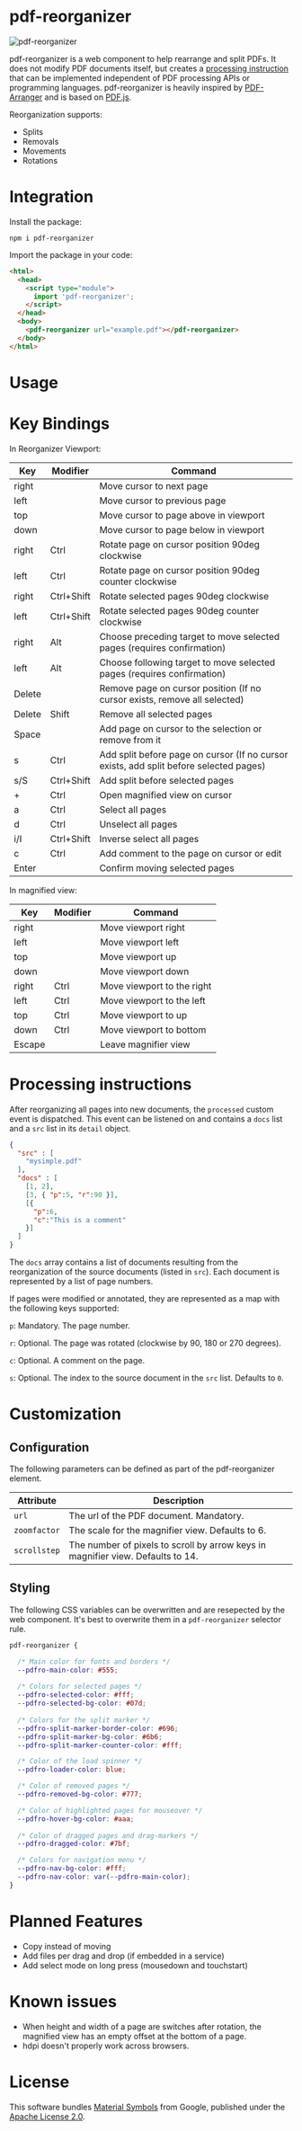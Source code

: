 # pdf-reorganizer

![pdf-reorganizer](demo/pdf-reorganizer.png)

pdf-reorganizer is a web component to help rearrange and split PDFs.
It does not modify PDF documents itself, but creates a [processing instruction](#processing-instructions)
that can be implemented independent of PDF processing APIs or programming languages. 
pdf-reorganizer is heavily inspired by [PDF-Arranger](https://github.com/pdfarranger/pdfarranger)
and is based on [PDF.js](https://github.com/mozilla/pdf.js).

Reorganization supports:
- Splits
- Removals
- Movements
- Rotations

# Integration

Install the package:

```shell
npm i pdf-reorganizer
```

Import the package in your code:

```html
<html>
  <head>
    <script type="module">
      import 'pdf-reorganizer';
    </script>
  </head>
  <body>
    <pdf-reorganizer url="example.pdf"></pdf-reorganizer>
  </body>
</html>
```

# Usage

# Key Bindings

In Reorganizer Viewport:

| Key    | Modifier   | Command |
|--------|------------|---------|
| right  |            | Move cursor to next page |
| left   |            | Move cursor to previous page |
| top    |            | Move cursor to page above in viewport |
| down   |            | Move cursor to page below in viewport |
| right  | Ctrl       | Rotate page on cursor position 90deg clockwise |
| left   | Ctrl       | Rotate page on cursor position 90deg counter clockwise |
| right  | Ctrl+Shift | Rotate selected pages 90deg clockwise |
| left   | Ctrl+Shift | Rotate selected pages 90deg counter clockwise |
| right  | Alt        | Choose preceding target to move selected pages (requires confirmation) |
| left   | Alt        | Choose following target to move selected pages (requires confirmation) |
| Delete |            | Remove page on cursor position (If no cursor exists, remove all selected) |
| Delete | Shift      | Remove all selected pages |
| Space  |            | Add page on cursor to the selection or remove from it |
| s      | Ctrl       | Add split before page on cursor (If no cursor exists, add split before selected pages) |
| s/S    | Ctrl+Shift | Add split before selected pages |
| +      | Ctrl       | Open magnified view on cursor |
| a      | Ctrl       | Select all pages |
| d      | Ctrl       | Unselect all pages |
| i/I    | Ctrl+Shift | Inverse select all pages |
| c      | Ctrl       | Add comment to the page on cursor or edit |
| Enter  |            | Confirm moving selected pages |

In magnified view:

| Key    | Modifier   | Command |
|--------|------------|---------|
| right  |            | Move viewport right |
| left   |            | Move viewport left |
| top    |            | Move viewport up |
| down   |            | Move viewport down |
| right  | Ctrl       | Move viewport to the right |
| left   | Ctrl       | Move viewport to the left |
| top    | Ctrl       | Move viewport to up |
| down   | Ctrl       | Move viewport to bottom |
| Escape |            | Leave magnifier view |

# Processing instructions

After reorganizing all pages into new documents, the `processed` custom event is dispatched.
This event can be listened on and contains a `docs` list and a `src` list in its `detail`
object.

```json
{
  "src" : [
    "mysimple.pdf"
  ],
  "docs" : [
    [1, 2],
    [3, { "p":5, "r":90 }],
    [{
      "p":6,
      "c":"This is a comment"
    }]
  ]
}
```

The `docs` array contains a list of documents resulting from the reorganization of the
source documents (listed in `src`). Each document is represented by a list of page
numbers.

If pages were modified or annotated, they are represented as a map with the following
keys supported:

`p`: Mandatory. The page number.

`r`: Optional. The page was rotated (clockwise by 90, 180 or 270 degrees).

`c`: Optional. A comment on the page.

`s`: Optional. The index to the source document in the `src` list. Defaults to `0`.


# Customization

## Configuration

The following parameters can be defined as part of the pdf-reorganizer element.

| Attribute    | Description |
|--------------|-------------|
| `url`        | The url of the PDF document. Mandatory.|
| `zoomfactor` | The scale for the magnifier view. Defaults to 6.|
| `scrollstep` | The number of pixels to scroll by arrow keys in magnifier view. Defaults to 14.|


## Styling

The following CSS variables can be overwritten and are resepected by the web component.
It's best to overwrite them in a `pdf-reorganizer` selector rule.

```css
pdf-reorganizer {

  /* Main color for fonts and borders */
  --pdfro-main-color: #555;
  
  /* Colors for selected pages */
  --pdfro-selected-color: #fff;
  --pdfro-selected-bg-color: #07d;
  
  /* Colors for the split marker */
  --pdfro-split-marker-border-color: #696;
  --pdfro-split-marker-bg-color: #6b6;
  --pdfro-split-marker-counter-color: #fff;

  /* Color of the load spinner */
  --pdfro-loader-color: blue;

  /* Color of removed pages */
  --pdfro-removed-bg-color: #777;

  /* Color of highlighted pages for mouseover */
  --pdfro-hover-bg-color: #aaa;
  
  /* Color of dragged pages and drag-markers */
  --pdfro-dragged-color: #7bf;

  /* Colors for navigation menu */
  --pdfro-nav-bg-color: #fff;
  --pdfro-nav-color: var(--pdfro-main-color);
}
```

# Planned Features
- Copy instead of moving
- Add files per drag and drop (if embedded in a service)
- Add select mode on long press (mousedown and touchstart)

# Known issues
- When height and width of a page are switches after rotation,
  the magnified view has an empty offset at the bottom of a page.
- hdpi doesn't properly work across browsers.

# License

This software bundles [Material Symbols](https://fonts.google.com/icons) from Google, published under the [Apache License 2.0](https://www.apache.org/licenses/LICENSE-2.0.html).
